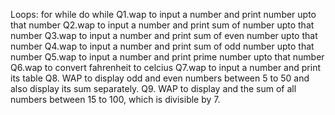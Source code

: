 Loops:
    for
    while
    do while
    Q1.wap to input a number and print number upto that number 
    Q2.wap to input a number and print sum of number upto that number 
    Q3.wap to input a number and print sum of even number upto that number 
    Q4.wap to input a number and print sum of odd number upto that number 
    Q5.wap to input a number and print prime number upto that number
    Q6.wap to convert fahrenheit to celcius
    Q7.wap to input a number and print its table 
    Q8. WAP to display odd and even numbers between 5 to 50 and also display its sum
    separately.
    Q9. WAP to display and the sum of all numbers between 15 to 100, which is divisible
    by 7.
